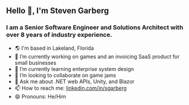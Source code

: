 <h2>Hello 👋, I'm Steven Garberg</h2>
<h3>I am a Senior Software Engineer and Solutions Architect with over 8 years of industry experience.</h3>

- 🌎 I'm based in Lakeland, Florida
- 🔭 I’m currently working on games and an invoicing SaaS product for small businesses
- 🌱 I’m currently learning enterprise system design
- 👯 I’m looking to collaborate on game jams
- 💬 Ask me about .NET web APIs, Unity, and Blazor
- 📫 How to reach me: <a href="https://www.linkedin.com/in/sgarberg/" target="_blank">linkedin.com/in/sgarberg</a>
- 😄 Pronouns: He/Him
